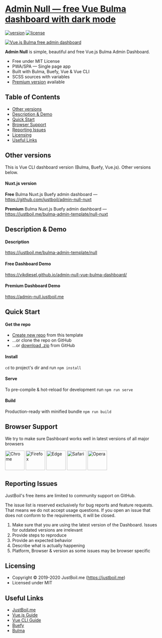 # [Admin Null — free Vue Bulma dashboard with dark mode](https://justboil.me/bulma-admin-template/null)

[![version](https://img.shields.io/badge/version-1.2.0-blue.svg)](https://justboil.me/bulma-admin-template/null)  [![license](https://img.shields.io/badge/license-MIT-blue.svg)](https://justboil.me/bulma-admin-template/null)

[![Vue.js Bulma free admin dashboard](https://justboil.me/images/null/repository-preview-hi-res.png)](https://vikdiesel.github.io/admin-null-vue-bulma-dashboard/)

**Admin Null** is simple, beautiful and free Vue.js Bulma Admin Dashboard.

* Free under MIT License
* PWA/SPA — Single page app
* Built with Bulma, Buefy, Vue & Vue CLI
* SCSS sources with variables
* [Premium version](https://justboil.me/bulma-admin-template/null) available

## Table of Contents

* [Other versions](#other-versions)
* [Description & Demo](#description--demo)
* [Quick Start](#quick-start)
* [Browser Support](#browser-support)
* [Reporting Issues](#reporting-issues)
* [Licensing](#licensing)
* [Useful Links](#useful-links)

## Other versions

This is Vue CLI dashboard version (Bulma, Buefy, Vue.js). Other versions below.

#### Nuxt.js version

**Free** Bulma Nuxt.js Buefy admin dashboard — https://github.com/justboil/admin-null-nuxt

**Premium** Bulma Nuxt.js Buefy admin dashboard — https://justboil.me/bulma-admin-template/null-nuxt

## Description & Demo

#### Description

https://justboil.me/bulma-admin-template/null

#### Free Dashboard Demo

https://vikdiesel.github.io/admin-null-vue-bulma-dashboard/

#### Premium Dashboard Demo

https://admin-null.justboil.me

## Quick Start

#### Get the repo

* [Create new repo](https://github.com/vikdiesel/admin-null-vue-bulma-dashboard/generate) from this template
* &hellip;or clone the repo on GitHub
* &hellip;or [download .zip](https://github.com/vikdiesel/admin-null-vue-bulma-dashboard/archive/master.zip) from GitHub

#### Install

`cd` to project's dir and run `npm install` 

#### Serve

To pre-compile & hot-reload for development run `npm run serve`

#### Build

Production-ready with minified bundle `npm run build`

## Browser Support

We try to make sure Dashboard works well in latest versions of all major browsers

<img src="https://justboil.me/images/browsers-svg/chrome.svg" width="64" height="64" alt="Chrome"> <img src="https://justboil.me/images/browsers-svg/firefox.svg" width="64" height="64" alt="Firefox"> <img src="https://justboil.me/images/browsers-svg/edge.svg" width="64" height="64" alt="Edge"> <img src="https://justboil.me/images/browsers-svg/safari.svg" width="64" height="64" alt="Safari"> <img src="https://justboil.me/images/browsers-svg/opera.svg" width="64" height="64" alt="Opera">

## Reporting Issues

JustBoil's free items are limited to community support on GitHub.

The issue list is reserved exclusively for bug reports and feature requests. That means we do not accept usage questions. If you open an issue that does not conform to the requirements, it will be closed.

1. Make sure that you are using the latest version of the Dashboard. Issues for outdated versions are irrelevant
2. Provide steps to reproduce
3. Provide an expected behavior
4. Describe what is actually happening 
5. Platform, Browser & version as some issues may be browser specific

## Licensing

- Copyright &copy; 2019-2020 JustBoil.me (https://justboil.me)
- Licensed under MIT

## Useful Links

- [JustBoil.me](https://justboil.me)
- [Vue.js Guide](https://vuejs.org/v2/guide/)
- [Vue CLI Guide](https://cli.vuejs.org/guide/)
- [Buefy](https://buefy.org)
- [Bulma](https://bulma.io)

